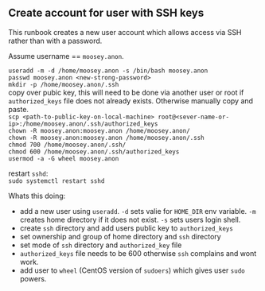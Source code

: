 ## Create account for user with SSH keys

This runbook creates a new user account which allows access via SSH
rather than with a password.  


Assume username == `moosey.anon`.  


`useradd -m -d /home/moosey.anon -s /bin/bash moosey.anon`  
`passwd moosey.anon <new-strong-password>`  
`mkdir -p /home/moosey.anon/.ssh`  
copy over pubic key, this will need to be done via another user or root
if `authorized_keys` file does not already exists. Otherwise manually copy
and paste.  
`scp <path-to-public-key-on-local-machine> root@<sever-name-or-ip>:/home/moosey.anon/.ssh/authorized_keys`  
`chown -R moosey.anon:moosey.anon /home/moosey.anon/`  
`chown -R moosey.anon:moosey.anon /home/moosey.anon/.ssh`  
`chmod 700 /home/moosey.anon/.ssh/`  
`chmod 600 /home/moosey.anon/.ssh/authorized_keys`  
`usermod -a -G wheel moosey.anon`  


restart `sshd`:  
`sudo systemctl restart sshd`  


Whats this doing:  
- add a new user using `useradd`. `-d` sets valie for `HOME_DIR` env variable.
    `-m` creates home directory if it does not exist. `-s` sets users login shell.  
- create `ssh` directory and add users public key to `authorized_keys`  
- set ownership and group of home directory and `ssh` directory  
- set mode of `ssh` directory and `authorized_key` file  
- `authorized_keys` file needs to be 600 otherwise `ssh` complains and wont
    work.  
- add user to `wheel` (CentOS version of `sudoers`) which gives user `sudo`
    powers.  
